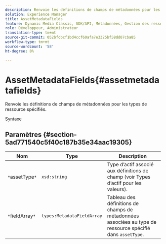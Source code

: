 ```yaml
---
description: Renvoie les définitions de champs de métadonnées pour les types de ressource spécifiés.
solution: Experience Manager
title: AssetMetadataFields
feature: Dynamic Media Classic, SDK/API, Métadonnées, Gestion des ressources
role: Développeur, Administrateur
translation-type: tm+mt
source-git-commit: 052bfcbcf1bd4ccf60afa7e3325bf58dd07cba85
workflow-type: tm+mt
source-wordcount: '58'
ht-degree: 8%

---
```



# AssetMetadataFields{#assetmetadatafields}

Renvoie les définitions de champs de métadonnées pour les types de ressource spécifiés.

Syntaxe

## Paramètres {#section-5ad771540c5f40c187b35e34aac19305}

| Nom | Type | Description |
|---|---|---|
| `*`assetType`*` | `xsd:string` | Type d’actif associé aux définitions de champ (voir Types d’actif pour les valeurs). |
| `*`fieldArray`*` | `types:MetadataFieldArray` | Tableau des définitions de champs de métadonnées associées au type de ressource spécifié dans `assetType`. |

